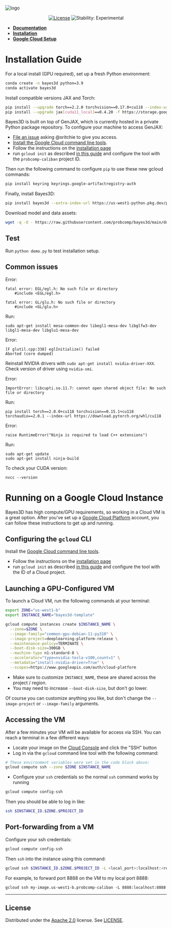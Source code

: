 ![logo][logo]

<div align="center">

[![License][license]][license-url]
![Stability: Experimental][experimental-badge]

</div>

- **[Documentation](https://probcomp.github.io/bayes3d/)**
- **[Installation](#installation-guide)**
- **[Google Cloud Setup](#running-on-a-google-cloud-instance)**

# Installation Guide

For a local install (GPU required), set up a fresh Python environment:

```bash
conda create -n bayes3d python=3.9
conda activate bayes3d
```

Install compatible versions JAX and Torch:

```bash
pip install --upgrade torch==2.2.0 torchvision==0.17.0+cu118 --index-url https://download.pytorch.org/whl/cu118
pip install --upgrade jax[cuda11_local]==0.4.20 -f https://storage.googleapis.com/jax-releases/jax_cuda_releases.html
```

Bayes3D is built on top of GenJAX, which is currently hosted in a private Python
package repository. To configure your machine to access GenJAX:

- [File an issue](https://github.com/probcomp/bayes3d/issues/new) asking @sritchie to give you access.
- [Install the Google Cloud command line tools](https://cloud.google.com/sdk/docs/install).
- Follow the instructions on the [installation page](https://cloud.google.com/sdk/docs/install)
- run `gcloud init` as described [in this
  guide](https://cloud.google.com/sdk/docs/initializing) and configure the tool
  with the `probcomp-caliban` project ID.

Then run the following command to configure `pip` to use these new gcloud
commands:

```bash
pip install keyring keyrings.google-artifactregistry-auth
```

Finally, install Bayes3D:

```bash
pip install bayes3d --extra-index-url https://us-west1-python.pkg.dev/probcomp-caliban/probcomp/simple/
```

Download model and data assets:

```bash
wget -q -O - https://raw.githubusercontent.com/probcomp/bayes3d/main/download.sh | bash
```

## Test

Run `python demo.py` to test installation setup.

## Common issues

Error:
```
fatal error: EGL/egl.h: No such file or directory
    #include <EGL/egl.h>

fatal error: GL/glu.h: No such file or directory
    #include <GL/glu.h>
```
Run:
```
sudo apt-get install mesa-common-dev libegl1-mesa-dev libglfw3-dev libgl1-mesa-dev libglu1-mesa-dev
```

Error:
```
[F glutil.cpp:338] eglInitialize() failed
Aborted (core dumped)
```
Reinstall NVIDIA drivers with `sudo apt-get install nvidia-driver-XXX`. Check version of driver using `nvidia-smi`.

Error:
```
ImportError: libcupti.so.11.7: cannot open shared object file: No such file or directory
```
Run:
```
pip install torch==2.0.0+cu118 torchvision==0.15.1+cu118 torchaudio==2.0.1 --index-url https://download.pytorch.org/whl/cu118
```

Error:
```
raise RuntimeError("Ninja is required to load C++ extensions")
```
Run:
```
sudo apt-get update
sudo apt-get install ninja-build
```

To check your CUDA version:
```
nvcc --version
```
# Running on a Google Cloud Instance

Bayes3D has high compute/GPU requirements, so working in a Cloud VM is a great option. After you've set up a [Google Cloud Platform]([url](https://cloud.google.com)) account, you can follow these instructions to get up and running.

## Configuring the `gcloud` CLI

Install the [Google Cloud command line
tools](https://cloud.google.com/sdk/docs/install).

- Follow the instructions on the [installation page](https://cloud.google.com/sdk/docs/install)
- run `gcloud init` as described [in this guide](https://cloud.google.com/sdk/docs/initializing) and configure the tool with the ID of a Cloud project.

## Launching a GPU-Configured VM

To launch a Cloud VM, run the following commands at your terminal:

```bash
export ZONE="us-west1-b"
export INSTANCE_NAME="bayes3d-template"

gcloud compute instances create $INSTANCE_NAME \
  --zone=$ZONE \
  --image-family="common-gpu-debian-11-py310" \
  --image-project=deeplearning-platform-release \
  --maintenance-policy=TERMINATE \
  --boot-disk-size=300GB \
  --machine-type n1-standard-8 \
  --accelerator="type=nvidia-tesla-v100,count=1" \
  --metadata="install-nvidia-driver=True" \
  --scopes=https://www.googleapis.com/auth/cloud-platform
```

- Make sure to customize `INSTANCE_NAME`, these are shared across the project / region.
- You may need to increase `--boot-disk-size`, but don't go lower.

Of course you can customize anything you like, but don't change the
`--image-project` or `--image-family` arguments.

## Accessing the VM

After a few minutes your VM will be available for access via SSH. You can reach
a terminal in a few different ways:

- Locate your image on the [Cloud
  Console](https://console.cloud.google.com/compute/instances) and click the
  "SSH" button
- Log in via the `gcloud` command line tool with the following command:

```bash
# These environment variables were set in the code block above:
gcloud compute ssh --zone $ZONE $INSTANCE_NAME
```

- Configure your `ssh` credentials so the normal `ssh` command works by running

```bash
gcloud compute config-ssh
```

Then you should be able to log in like:

```bash
ssh $INSTANCE_ID.$ZONE.$PROJECT_ID
```

## Port-forwarding from a VM

Configure your ssh credentials:

```bash
gcloud compute config-ssh
```

Then `ssh` into the instance using this command:

```bash
gcloud ssh $INSTANCE_ID.$ZONE.$PROJECT_ID -L <local_port>:localhost:<remote_port>
```

For example, to forward port 8888 on the VM to my local port 8888:

```
gcloud ssh my-image.us-west1-b.probcomp-caliban -L 8888:localhost:8888
```
---
## License

Distributed under the [Apache 2.0](LICENSE) license. See [LICENSE](LICENSE).

[experimental-badge]: https://img.shields.io/badge/stability-experimental-orange.svg
[license-url]: LICENSE
[license]: https://img.shields.io/badge/License-Apache_2.0-brightgreen.svg
[logo]: https://github.com/probcomp/bayes3d/assets/66085644/bf4e3d42-2d70-40fa-b980-04bd4e18bf2b
